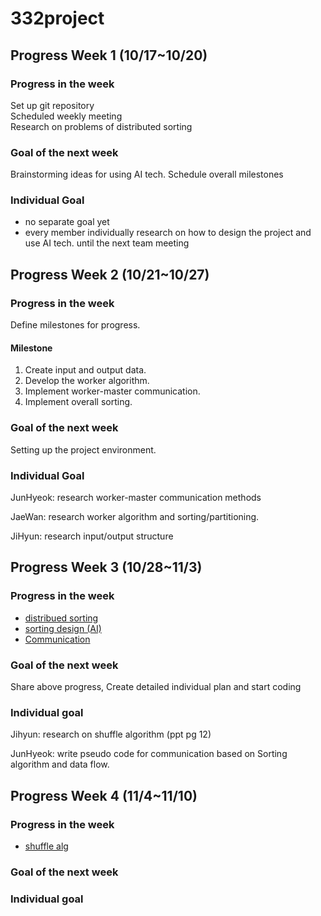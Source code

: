# 332project

## Progress Week 1 (10/17~10/20) 

### Progress in the week 
Set up git repository \
Scheduled weekly meeting \
Research on problems of distributed sorting 

### Goal of the next week 
Brainstorming ideas for using AI tech. 
Schedule overall milestones 

### Individual Goal 
- no separate goal yet
- every member individually research on how to design the project and use AI tech. until the next team meeting  


## Progress Week 2 (10/21~10/27)

### Progress in the week 
Define milestones for progress.

#### Milestone
1. Create input and output data.
2. Develop the worker algorithm.
3. Implement worker-master communication.
4. Implement overall sorting.
### Goal of the next week 
Setting up the project environment.
### Individual Goal 
JunHyeok: research worker-master communication methods

JaeWan: research worker algorithm and sorting/partitioning.

JiHyun: research input/output structure


## Progress Week 3 (10/28~11/3)

### Progress in the week

+ [distribued sorting](https://github.com/ellie326/332project/blob/e27bbf1035a94368238c90d0aa1eab1374cde9ce/report/week3_algorithm%20for%20sorting.pdf)
+ [sorting design (AI)](https://github.com/ellie326/332project/blob/57a21db711c9bf9cfb359c10a30065d1f86fb7ab/report/sortingDesign.md)
+ [Communication](https://github.com/ellie326/332project/blob/57a21db711c9bf9cfb359c10a30065d1f86fb7ab/report/Communication.md)

### Goal of the next week

Share above progress,
Create detailed individual plan and start coding 


### Individual goal

Jihyun: research on shuffle algorithm (ppt pg 12) 

JunHyeok: write pseudo code for communication based on Sorting algorithm and data flow.

## Progress Week 4 (11/4~11/10)

### Progress in the week
+ [shuffle alg]([addr](https://github.com/ellie326/332project/blob/main/report/shuffle%20algorithm.md))

### Goal of the next week

### Individual goal

